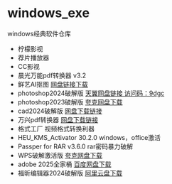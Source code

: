 # windows_exe
windows经典软件仓库


*  柠檬影视
*  荐片播放器
*  CC影视
*  晨光万能pdf转换器 v3.2
*  鲜艺AI抠图   [网盘链接下载](https://pan.quark.cn/s/dc6ada40801a)
*  photoshop2024破解版  [天翼网盘链接 访问码：9dgc](https://cloud.189.cn/t/mMB322AZN7fa)
*  photoshop2023破解版  [夸克网盘下载](https://pan.quark.cn/s/6832a5cec4c4)
*  cad2024破解版 [网盘下载链接](https://pan.quark.cn/s/bb4229212b1b)
*  万兴pdf转换器 [网盘下载链接](https://pan.quark.cn/s/6e7d684a2e34)
*  格式工厂  视频格式转换利器
*  HEU_KMS_Activator  30.2.0   windows，office激活
*  Passper for RAR v3.6.0   rar密码暴力破解
*  WPS破解激活版  [夸克网盘下载](https://pan.quark.cn/s/4a27434d561a#/list/share)
*  adobe 2025全家桶 [百度网盘下载](https://pan.baidu.com/s/1oMm7pIamGEj1MYWO9wlk4w?pwd=fy6b)
*  福昕编辑器2024破解版  [阿里云盘下载](https://www.alipan.com/s/MHcA21yDt4e)
 
